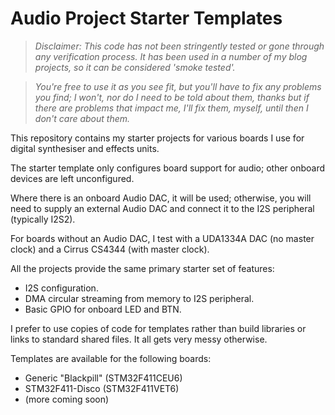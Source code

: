# Audio Project Starter Templates

> <i>Disclaimer: This code has not been stringently tested or gone through any verification process.  It has been used in a number of my blog projects, so it can be considered 'smoke tested'.  

>You're free to use it as you see fit, but you'll have to fix any problems you find; I won't, nor do I need to be told about them, thanks but if there are problems that impact me, I'll fix them, myself, until then I don't care about them. </i>

This repository contains my starter projects for various boards I use for digital synthesiser and effects units.

The starter template only configures board support for audio; other onboard devices are left unconfigured.

Where there is an onboard Audio DAC, it will be used; otherwise, you will need to supply an external Audio DAC and connect it to the I2S peripheral (typically I2S2).

For boards without an Audio DAC, I test with a UDA1334A DAC (no master clock) and a Cirrus CS4344 (with master clock).

All the projects provide the same primary starter set of features:

- I2S configuration.
- DMA circular streaming from memory to I2S peripheral.
- Basic GPIO for onboard LED and BTN.

I prefer to use copies of code for templates rather than build libraries or links to standard shared files.  It all gets very messy otherwise.

Templates are available for the following boards:

- Generic "Blackpill" (STM32F411CEU6)
- STM32F411-Disco (STM32F411VET6)
- (more coming soon)


